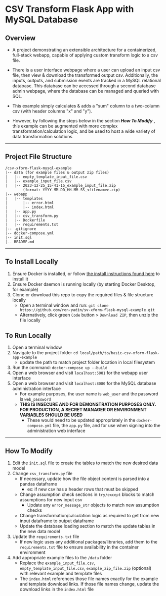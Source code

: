 # CSV Transform Flask App with MySQL Database
## Overview
- A project demonstrating an extensible architecture for a containerized, full-stack webapp, capable of applying custom transform logic to a csv file.  

- There is a user interface webpage where a user can upload an input csv file, then view & download the transformed output csv. Additionally, the inputs, outputs, and submission events are tracked in a MySQL relational database. This database can be accessed through a second database admin webpage, where the database can be managed and queried with SQL. 
  
- This example simply calculates & adds a "sum" column to a two-column csv (with header columns "x" and "y").

- However, by following the steps below in the section <i>**How To Modify**</i> , this example can be augmented with more complex transformation/calculation logic, and be used to host a wide variety of data transformation solutions.
___
## Project File Structure
```
/csv-xform-flask-mysql-example
|-- data (for example files & output zip files)
|   |-- empty_template_input_file.csv
|   |-- example_input_file.csv
|   |-- 2023-12-25_15-41-15_example_input_file.zip 
        (format: YYYY-MM-DD_HH-MM-SS_<filename>.zip)
|-- webapp
|   |-- templates
|       |-- error.html
|       |-- index.html
|   |-- app.py
|   |-- csv_transform.py
|   |-- Dockerfile
|   |-- requirements.txt
|-- .gitignore
|-- docker-compose.yml
|-- init.sql
|-- README.md
```
___
## To Install Locally
1. Ensure Docker is installed, or follow [the install instructions found here](https://docs.docker.com/desktop/) to install it
1. Ensure Docker daemon is running locally (by starting Docker Desktop, for example)
1. Clone or download this repo to copy the required files & file structure locally
    - Open a terminal window and run: ```git clone https://github.com/ron-yadin/sv-xform-flask-mysql-example.git```
    - Alternatively, click green ```Code``` button >  ```Download ZIP```, then unzip the file locally
## To Run Locally
1. Open a terminal window
1. Navigate to the project folder ```cd local/path/to/basic-csv-xform-flask-app-example```    
    - update the path to match project folder location in local filesystem 
1. Run the command: ```docker-compose up --build```
1. Open a web browser and visit ```localhost:5001``` for the webapp user interface
1. Open a web browser and visit ```localhost:8080``` for the MySQL database administration interface
    - For example purposes, the user name is ```web_user``` and the password is ```web_password``` 
    - **THIS IS INSECURE AND FOR DEMONSTRATION PURPOSES ONLY. FOR PRODUCTION, A SECRET MANAGER OR ENVIRONMENT VARIABLES SHOULD BE USED**
        - These would need to be updated appropriately in the ```docker-compose.yml``` file, the ```app.py``` file, and for use when signing into the administration web interface
___
## How To Modify
1. Edit the ```init.sql``` file to create the tables to match the new desired data model
1. Change ```csv_transform.py``` file
    - If necessary, update how the file object content is parsed into a pandas dataframe
        - ex: if new csv has a header rows that must be skipped
    - Change assumption check sections in ```try/except``` blocks to match assumptions for new input csv
        - Update any ```error_message_str``` objects to match new assumption checks
    - Change transformation/calculation logic as required to get from new input dataframe to output dataframe
    - Update the database loading section to match the update tables in the new data model
1. Update the ```requirements.txt``` file
    - If new logic uses any additional packages/libraries, add them to the ```requirements.txt``` file to ensure availability in the container environment
1. Add appropriate example files to the ```/data``` folder
    - Replace the ```example_input_file.csv```, ```empty_template_input_file.csv```, ```example_zip_file.zip``` (optional) with relevant example and template files
    - The ```index.html``` references those file names exactly for the example and template download links. If those file names change, update the download links in the ```index.html``` file 